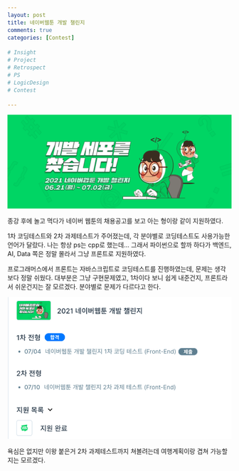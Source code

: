 ```yaml
---
layout: post
title: 네이버웹툰 개발 챌린지
comments: true
categories: [Contest]

# Insight
# Project
# Retrospect
# PS
# LogicDesign
# Contest

---
```


![picture 1](../images/531686e7692d486d6e4a3238e07092263e84651fead8a93cdad72d10f213e814.png)  

종강 후에 놀고 먹다가 네이버 웹툰의 채용공고를 보고 아는 형이랑 같이 지원하였다.

1차 코딩테스트와 2차 과제테스트가 주어졌는데, 각 분야별로 코딩테스트도 사용가능한 언어가 달랐다. 나는 항상 ps는 cpp로 했는데... 그래서 파이썬으로 할까 하다가 백엔드, AI, Data 쪽은 정말 몰라서 그냥 프론트로 지원하였다. 

프로그래머스에서 프론트는 자바스크립트로 코딩테스트를 진행하였는데, 문제는 생각보다 정말 쉬웠다. 대부분은 그냥 구현문제였고, 1차이다 보니 쉽게 내준건지, 프론트라서 쉬운건지는 잘 모르겠다. 분야별로 문제가 다르다고 한다.

![picture 3](../images/c37770740018a62867ebb15f142453ce908db67f405900395878e48abea3ad54.png)  

욕심은 없지만 이왕 붙은거 2차 과제테스트까지 쳐볼려는데 여행계획이랑 겹쳐 가능할지는 모르겠다.


